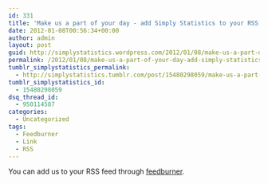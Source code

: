 ```yaml
---
id: 331
title: 'Make us a part of your day - add Simply Statistics to your RSS feed'
date: 2012-01-08T00:56:34+00:00
author: admin
layout: post
guid: http://simplystatistics.wordpress.com/2012/01/08/make-us-a-part-of-your-day-add-simply-statistics-to
permalink: /2012/01/08/make-us-a-part-of-your-day-add-simply-statistics-to/
tumblr_simplystatistics_permalink:
  - http://simplystatistics.tumblr.com/post/15480298059/make-us-a-part-of-your-day-add-simply-statistics-to
tumblr_simplystatistics_id:
  - 15480298059
dsq_thread_id:
  - 950114587
categories:
  - Uncategorized
tags:
  - Feedburner
  - Link
  - RSS
---
```

You can add us to your RSS feed through <a href="http://feeds.feedburner.com/SimplyStatistics" target="_blank">feedburner</a>.